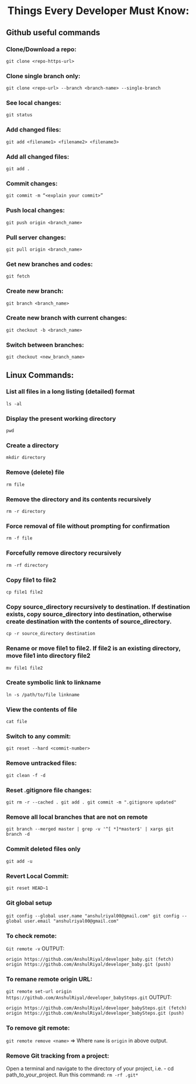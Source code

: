 # <p align="center">Things Every Developer Must Know:</p>
## Github useful commands

### Clone/Download a repo: 
`git clone <repo-https-url>`

### Clone single branch only:
`git clone <repo-url> --branch <branch-name> --single-branch`

### See local changes: 
`git status`

### Add changed files: 
`git add <filename1> <filename2> <filename3>`

### Add all changed files: 
`git add .`

### Commit changes: 
`git commit -m “<explain your commit>”`

### Push local changes: 
`git push origin <branch_name>`

### Pull server changes: 
`git pull origin <branch_name>`

### Get new branches and codes:
`git fetch`

### Create new branch:
`git branch <branch_name>`

### Create new branch with current changes:
`git checkout -b <branch_name>`

### Switch between branches: 
`git checkout <new_branch_name>`


## Linux Commands:

### List all files in a long listing (detailed) format
`ls -al`

### Display the present working directory
`pwd`

### Create a directory
`mkdir directory`

### Remove (delete) file
`rm file`

### Remove the directory and its contents recursively
`rm -r directory`

### Force removal of file without prompting for confirmation
`rm -f file`

### Forcefully remove directory recursively
`rm -rf directory`

### Copy file1 to file2
`cp file1 file2`

### Copy source_directory recursively to destination. If destination exists, copy source_directory into destination, otherwise create destination with the contents of source_directory.
`cp -r source_directory destination`

### Rename or move file1 to file2. If file2 is an existing directory, move file1 into directory file2
`mv file1 file2`

### Create symbolic link to linkname
`ln -s /path/to/file linkname`

### View the contents of file
`cat file`
### Switch to any commit:
`git reset --hard <commit-number>`

### Remove untracked files:
`git clean -f -d`

### Reset .gitignore file changes:
`git rm -r --cached .
git add .
git commit -m ".gitignore updated"`

### Remove all local branches that are not on remote
`git branch --merged master | grep -v '^[ *]*master$' | xargs git branch -d`

### Commit deleted files only
`git add -u`

### Revert Local Commit:
`git reset HEAD~1`

### Git global setup
`git config --global user.name "anshulriyal00@gmail.com"` 
`git config --global user.email "anshulriyal00@gmail.com"`

### To check remote:
`Git remote -v`
OUTPUT:

`origin	https://github.com/AnshulRiyal/developer_baby.git (fetch)`
`origin	https://github.com/AnshulRiyal/developer_baby.git (push)`

### To remane remote origin URL:
`git remote set-url origin https://github.com/AnshulRiyal/developer_babySteps.git`
OUTPUT:

`origin	https://github.com/AnshulRiyal/developer_babySteps.git (fetch)`
`origin	https://github.com/AnshulRiyal/developer_babySteps.git (push)`

### To remove git remote:
`git remote remove <name>` => Where `name` is `origin` in above output. 

### Remove Git tracking from a project:
Open a terminal and navigate to the directory of your project, i.e. - cd path_to_your_project.
Run this command:
`rm -rf .git*`
